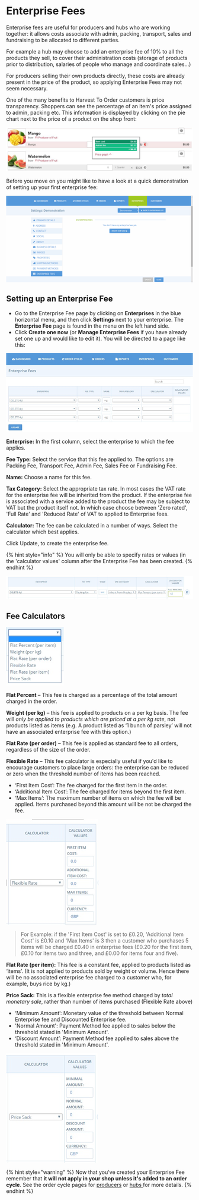 # Enterprise Fees

Enterprise fees are useful for producers and hubs who are working together: it allows costs associate with admin, packing, transport, sales and fundraising to be allocated to different parties.

For example a hub may choose to add an enterprise fee of 10% to all the products they sell, to cover their administration costs \(storage of products prior to distribution, salaries of people who manage and coordinate sales...\)

For producers selling their own products directly, these costs are already present in the price of the product, so applying Enterprise Fees may not seem necessary. 

One of the many benefits to Harvest To Order customers is price transparency.  Shoppers can see the percentage of an item's price assigned to admin, packing etc.  This information is displayed by clicking on the pie chart next to the price of a product on the shop front:

![An enterprise fee in a shopfront](../../.gitbook/assets/enterprsie-fee-in-shopfront.png)

Before you move on you might like to have a look at a quick demonstration of setting up your first enterprise fee:

![](../../.gitbook/assets/enterprisefeefirst.gif)

## Setting up an Enterprise Fee

* Go to the Enterprise Fee page by clicking on **Enterprises** in the blue horizontal menu, and then click **Settings** next to your enterprise. The **Enterprise Fee** page is found in the menu on the left hand side.
* Click **Create one now**  \(or **Manage Enterprise Fees** if you have already set one up and would like to edit it\). You will be directed to a page like this:

![](../../.gitbook/assets/enterprisefeecreate.jpg)

**Enterprise:** In the first column, select the enterprise to which the fee applies.

**Fee Type:** Select the service that this fee applied to.  The options are Packing Fee,  Transport Fee, Admin Fee, Sales Fee or Fundraising Fee.

**Name:** Choose a name for this fee.

**Tax Category:** Select the appropriate tax rate.  In most cases the VAT rate for the enterprise fee will be inherited from the product.  If the enterprise fee is associated with a service added to the product the fee may be subject to VAT but the product itself not. In which case choose between 'Zero rated', 'Full Rate' and 'Reduced Rate' of VAT to applied to Enterprise fees.

**Calculator:** The fee can be calculated in a number of ways. Select the calculator which best applies.

Click Update, to create the enterprise fee. 

{% hint style="info" %}
You will only be able to specify rates or values \(in the 'calculator values' column after the Enterprise Fee has been created.
{% endhint %}

![](../../.gitbook/assets/enterprisefee2.jpg)

## Fee Calculators

![](../../.gitbook/assets/enterprisefee3.jpg)

**Flat Percent** – This fee is charged as a percentage of the total amount charged in the order.

**Weight \(per kg\)** – this fee is applied to products on a per kg basis. The fee will _only be applied to products which are priced at a per kg rate_, not products listed as items \(e.g. A product listed as ‘1 bunch of parsley’ will not have an associated enterprise fee with this option.\)

**Flat Rate \(per order\)** – This fee is applied as standard fee to all orders, regardless of the size of the order.

**Flexible Rate** – This fee calculator is especially useful if you'd like to encourage customers to place large orders: the enterprise can be reduced or zero when the threshold number of items has been reached. 

* ‘First Item Cost’: The fee charged for the first item in the order.
* ‘Additional Item Cost’: The fee charged for items beyond the first item.
* ‘Max Items’: The maximum number of items on which the fee will be applied. Items purchased beyond this amount will be not be charged the fee.

![](../../.gitbook/assets/enterprisefeeflex.jpg)

> For Example: if the 'First Item Cost' is set to £0.20, 'Additional Item Cost' is £0.10 and 'Max Items' is 3 then a customer who purchases 5 items will be charged £0.40 in enterprise fees \(£0.20 for the first item, £0.10 for items two and three, and £0.00 for items four and five\).

**Flat Rate \(per item\):** This fee is a constant fee, applied to products listed as ‘items’. \(It is not applied to products sold by weight or volume. Hence there will be no associated enterprise fee charged to a customer who, for example, buys rice by kg.\)

**Price Sack:** This is a flexible enterprise fee method charged by _total monetary sale_, rather than number of items purchased \(Flexible Rate above\)

* ‘Minimum Amount’: Monetary value of the threshold between Normal Enterprise fee and Discounted Enterprise fee. 
* 'Normal Amount': Payment Method fee applied to sales below the threshold stated in 'Minimum Amount'.
* ‘Discount Amount’: Payment Method fee applied to sales above the threshold stated in 'Minimum Amount'.

![](../../.gitbook/assets/enterprisefeepc.jpg)

{% hint style="warning" %}
Now that you've created your Enterprise Fee remember that **it will not apply in your shop unless it's added to an order cycle**. See the order cycle pages for [producers](order-cycle/order-cycles-for-producers.md) or [hubs ](order-cycle/order-cycles-for-hubs.md)for more details.
{% endhint %}

